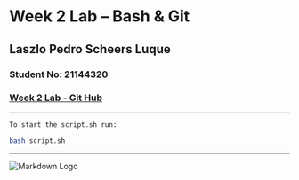 # Week 2 Lab – Bash & Git
## Laszlo Pedro Scheers Luque

### Student No: 21144320

### [Week 2 Lab - Git Hub](https://github.com/laszloluque/Week-2-Dev-Ops-Sec-Lab "Week 2 Lab repo")
___

```bash
To start the script.sh run:

bash script.sh
```
___

![Markdown Logo](https://markdown-here.com/img/icon256.png)